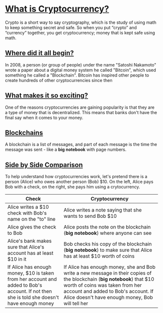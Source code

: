 # [What is Cryptocurrency?](#what-is-cryptocurrency)
Crypto is a short way to say cryptography, which is the study of using math to keep something secret and safe. So when you put “crypto” and “currency” together, you get cryptocurrency; money that is kept safe using math.

## [Where did it all begin?](#the-beginning)
In 2008, a person (or group of people) under the name "Satoshi Nakamoto" wrote a paper about a digital money system he called "Bitcoin", which used something he called a "Blockchain". Bitcoin has inspired other people to create hundreds of other cryptocurrencies since then

## [What makes it so exciting?](#why-the-hype)
One of the reasons cryptocurrencies are gaining popularity is that they are a type of money that is decentralized. This means that banks don't have the final say when it comes to your money.

## [Blockchains](#blockchains)
A blockchain is a list of messages, and part of each message is the time the message was sent - like a **<lookup key="notebook">big notebook</lookup>** with page numbers.

## [Side by Side Comparison](#analogy)
To help understand how cryptocurrencies work, let's pretend there is a person (Alice) who owes another person (Bob) $10. On the left, Alice pays Bob with a check, on the right, she pays him using a crytocurrency.

| Check | Cryptocurrency |
| --- | --- |
| Alice writes a $10 check with Bob's name on the "to" line | Alice writes a note saying that she wants to send Bob $10 |
| Alice gives the check to Bob | Alice posts the note on the blockchain (**<lookup key="notebook">big notebook</lookup>**) where anyone can see |
| Alice's bank makes sure that Alice's account has at least $10 in it | Bob checks his copy of the blockchain (**<lookup key="notebook">big notebook</lookup>**) to make sure that Alice has at least $10 worth of coins |
| If Alice has enough money, $10 is taken from her account and added to Bob's account.  If not then she is told she doesn't have enough money | If Alice has enough money, she and Bob write a new message in their copies of the blockchain (**<lookup key="notebook">big notebook</lookup>**) that $10 worth of coins was taken from her account and added to Bob's account. If Alice doesn't have enough money, Bob will tell her |
